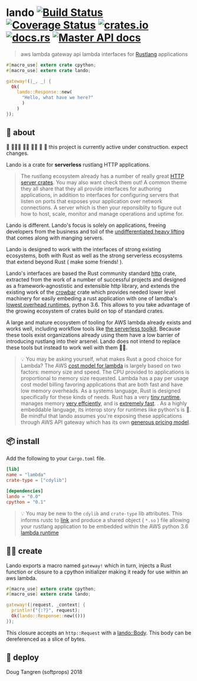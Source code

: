 # lando [![Build Status](https://travis-ci.org/softprops/lando.svg?branch=master)](https://travis-ci.org/softprops/lando) [![Coverage Status](https://coveralls.io/repos/github/softprops/lando/badge.svg)](https://coveralls.io/github/softprops/lando) [![crates.io](https://img.shields.io/crates/v/lando.svg)](https://crates.io/crates/lando) [![docs.rs](https://docs.rs/lando/badge.svg)](https://docs.rs/lando) [![Master API docs](https://img.shields.io/badge/docs-master-green.svg)](https://softprops.github.io/lando)

> aws lambda gateway api lambda interfaces for [Rustlang](https://www.rust-lang.org) applications

```rust
#[macro_use] extern crate cpython;
#[macro_use] extern crate lando;

gateway!(|_, _| {
  Ok(
    lando::Response::new(
      "Hello, what have we here?"
      )
    )
});
```

## 🤔 about

 🚧 👷🏿‍♀️ 👷🏽 👷‍♀️ 👷 🚧 this project is currently active under construction. expect changes.

Lando is a crate for **serverless** rustlang HTTP applications.

> The rustlang ecosystem already has a number of really great [HTTP server crates](https://crates.io/categories/web-programming::http-server).
You may also want check them out!
A common theme they all share that they all provide interfaces for authoring applications,
in addition to interfaces for configuring servers that listen on ports that exposes your application over network connections.
A server which is then your reponsiblity to figure out how to host, scale,
monitor and manage operations and uptime for.

Lando is different. Lando's focus is solely on applications, freeing developers from the business and toil of the [undifferentiated heavy lifting](https://www.cio.co.nz/article/466635/amazon_cto_stop_spending_money_undifferentiated_heavy_lifting_/) that comes along with manging servers.

Lando is designed to work with the interfaces of strong existing ecosystems, both with Rust as well as
the strong serverless ecosystems that extend beyond Rust ( make some friends! ).

Lando's interfaces are based the Rust community standard [http](https://crates.io/crates/http) crate, extracted from the work of a number of successful projects and designed as a framework-agnostistic and extensible http library, and extends
the existing work of the [crowbar](https://crates.io/crates/crowbar) crate which
provides needed lower level machinery for easily embeding a rust application with one of lamdba's
[lowest overhead runtimes](https://theburningmonk.com/2017/06/aws-lambda-compare-coldstart-time-with-different-languages-memory-and-code-sizes/),
python 3.6. This allows to you take advantage of the growing ecosystem of crates
build on top of standard crates.

A large and mature ecosystem of tooling for AWS lambda already exists and works well,
including workflow tools like [the serverless toolkit](https://serverless.com/framework/). Because these tools exist organizations already using them have a low barrier of introducing rustlang into their arsenel.
Lando does not intend to replace these tools but instead to work well with them 👫🏾.

> 💡 You may be asking yourself, what makes Rust a good choice for Lambda?
The AWS [cost model for lambda](https://aws.amazon.com/lambda/pricing/)
is largely based on two factors: memory size and speed.
The CPU provided to applications is proportional to memory size requested.
Lambda has a pay per usage cost model billing favoring applications that are both fast and
have low memory overheads.
As a systems language, Rust is designed specifically for these kinds of needs. Rust
has a very [tiny runtime](https://www.rust-lang.org/en-US/faq.html#does-rust-have-a-runtime),
manages memory [very effciently](https://www.rust-lang.org/en-US/faq.html#is-rust-garbage-collected),
and is [extremely fast](https://www.rust-lang.org/en-US/faq.html#how-fast-is-rust).
. As a highly embeddable language, its interop story for runtimes like python's is 💖. Be mindful that lando assumes you're exposing these applications through AWS API gateway which has its own [generous pricing model](https://docs.aws.amazon.com/apigateway/latest/developerguide/limits.html).

## 📦  install

Add the following to your `Cargo.toml` file.

```toml
[lib]
name = "lambda"
crate-type = ["cdylib"]

[dependencies]
lando = "0.0"
cpython = "0.1"
```

> 💡 You may be new to the `cdylib` and `crate-type` lib attributes. This informs rustc to [link](https://doc.rust-lang.org/reference/linkage.html) and produce a shared object ( `*.so` ) file allowing your rustlang application to be embedded within the AWS python 3.6 [lambda runtime](https://docs.aws.amazon.com/lambda/latest/dg/current-supported-versions.html)

## 👩‍🏭 create

Lando exports a macro named `gateway!` which in turn, injects a Rust function or
closure to a cpython initializer making it ready for use within an aws lambda.

```rust
#[macro_use] extern crate cpython;
#[macro_use] extern crate lando;

gateway!(|request, _context| {
  println!("{:?}", request);
  Ok(lando::Response::new(()))
});
```

This closure accepts an `http::Request` with a [lando::Body](http://lessis.me/lando/lando/enum.Body.html). This body can be dereferenced as
a slice of bytes.

## 🚀 deploy


Doug Tangren (softprops) 2018
